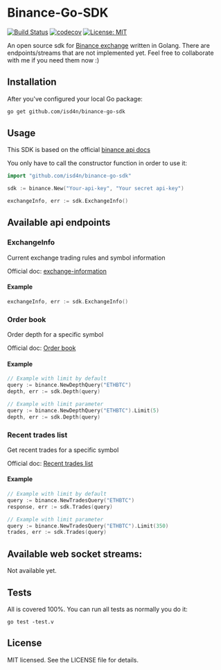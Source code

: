 # Binance-Go-SDK
[![Build Status](https://travis-ci.org/isd4n/binance-go-sdk.svg?branch=master)](https://travis-ci.org/isd4n/binance-go-sdk)
[![codecov](https://codecov.io/gh/isd4n/binance-go-sdk/branch/master/graph/badge.svg)](https://codecov.io/gh/isd4n/binance-go-sdk)
[![License: MIT](https://img.shields.io/badge/License-MIT-yellow.svg)](https://opensource.org/licenses/MIT)

An open source sdk for [Binance exchange](https://www.binance.com) written in Golang. There are endpoints/streams that
are not implemented yet. Feel free to collaborate with me if you need them now :)

## Installation
After you've configured your local Go package:
```bash
go get github.com/isd4n/binance-go-sdk
```

## Usage
This SDK is based on the official [binance api docs](https://github.com/binance-exchange/binance-official-api-docs)

You only have to call the constructor function in order to use it:

```go
import "github.com/isd4n/binance-go-sdk"

sdk := binance.New("Your-api-key", "Your secret api-key")

exchangeInfo, err := sdk.ExchangeInfo()
```

## Available api endpoints
### ExchangeInfo
Current exchange trading rules and symbol information

Official doc: [exchange-information](https://github.com/binance-exchange/binance-official-api-docs/blob/master/rest-api.md#exchange-information)

#### Example
```go
exchangeInfo, err := sdk.ExchangeInfo()
```

### Order book
Order depth for a specific symbol

Official doc: [Order book](https://github.com/binance-exchange/binance-official-api-docs/blob/master/rest-api.md#order-book)

#### Example
```go
// Example with limit by default
query := binance.NewDepthQuery("ETHBTC")
depth, err := sdk.Depth(query)

// Example with limit parameter
query := binance.NewDepthQuery("ETHBTC").Limit(5)
depth, err := sdk.Depth(query)

```

### Recent trades list
Get recent trades for a specific symbol

Official doc: [Recent trades list](https://github.com/binance-exchange/binance-official-api-docs/blob/master/rest-api.md#recent-trades-list)

#### Example
```go
// Example with limit by default
query := binance.NewTradesQuery("ETHBTC")
response, err := sdk.Trades(query)

// Example with limit parameter
query := binance.NewTradesQuery("ETHBTC").Limit(350)
trades, err := sdk.Trades(query)

```

## Available web socket streams:
Not available yet.

## Tests
All is covered 100%. You can run all tests as normally you do it:
```
go test -test.v
```

## License
MIT licensed. See the LICENSE file for details.
